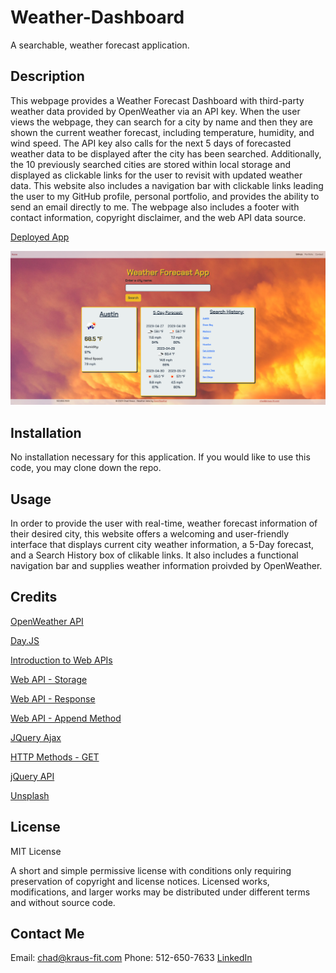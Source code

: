 # Weather-Dashboard
A searchable, weather forecast application.

## Description

This webpage provides a Weather Forecast Dashboard with third-party weather data provided by OpenWeather via an API key. When the user views the webpage, they can search for a city by name and then they are shown the current weather forecast, including temperature, humidity, and wind speed. The API key also calls for the next 5 days of forecasted weather data to be displayed after the city has been searched. Additionally, the 10 previously searched cities are stored within local storage and displayed as clickable links for the user to revisit with updated weather data. This website also includes a navigation bar with clickable links leading the user to my GitHub profile, personal portfolio, and provides the ability to send an email directly to me. The webpage also includes a footer with contact information, copyright disclaimer, and the web API data source.

[Deployed App](https://chadkraus87.github.io/Weather-Dashboard)

![Front End Landing Page](assets/images/weather-frontend.png)

## Installation

No installation necessary for this application. If you would like to use this code, you may clone down the repo.

## Usage

In order to provide the user with real-time, weather forecast information of their desired city, this website offers a welcoming and user-friendly interface that displays current city weather information, a 5-Day forecast, and a Search History box of clikable links. It also includes a functional navigation bar and supplies weather information proivded by OpenWeather.

## Credits

[OpenWeather API](https://openweathermap.org/forecast5)

[Day.JS](https://day.js.org/)

[Introduction to Web APIs](https://developer.mozilla.org/en-US/docs/Learn/JavaScript/Client-side_web_APIs/Introduction)

[Web API - Storage](https://developer.mozilla.org/en-US/docs/Learn/JavaScript/Client-side_web_APIs/Introduction)

[Web API - Response](https://developer.mozilla.org/en-US/docs/Web/API/Response)

[Web API - Append Method](https://developer.mozilla.org/en-US/docs/Web/API/Element/append)

[JQuery Ajax](https://api.jquery.com/jquery.ajax/)

[HTTP Methods - GET](https://developer.mozilla.org/en-US/docs/Web/HTTP/Methods/GET)

[jQuery API](https://api.jquery.com/)

[Unsplash](https://unsplash.com/photos/ZVhm6rEKEX8)


## License

MIT License

A short and simple permissive license with conditions only requiring preservation of copyright and license notices. Licensed works, modifications, and larger works may be distributed under different terms and without source code.

## Contact Me

Email: chad@kraus-fit.com
Phone: 512-650-7633
[LinkedIn](https://www.linkedin.com/in/chadwick-kraus/)